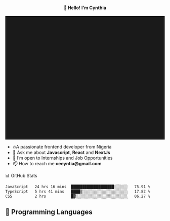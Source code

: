 <h4 align="center">👋 Hello! I'm Cynthia</h4>

<hr style="height:10%; margin-left:0; margin-right:0;" />

<div align="left">
  <ul>
  <li>🔥A passionate frontend developer from Nigeria</li>
  <li>💬 Ask me about <strong>Javascript</strong>, <strong>React</strong> and <strong> NextJs</strong></li>
  <li>👯 I’m open to Internships and Job Opportunities</li>
  <li>📫 How to reach me <strong>ceeyntia@gmail.com</strong></li>
</ul>
</div
  
## 📊 GitHub Stats

<!--START_SECTION:waka-->

```txt
JavaScript   24 hrs 16 mins  ███████████████████░░░░░░   75.91 %
TypeScript   5 hrs 41 mins   ████▒░░░░░░░░░░░░░░░░░░░░   17.82 %
CSS          2 hrs           █▓░░░░░░░░░░░░░░░░░░░░░░░   06.27 %
```

<!--END_SECTION:waka-->

## 💬 Programming Languages

<!--START_SECTION:languages-->
<!--END_SECTION:languages-->
